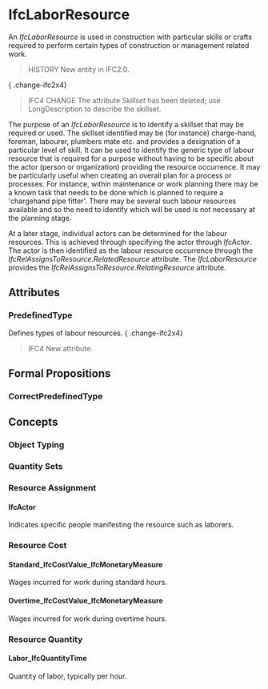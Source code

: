 # IfcLaborResource

An _IfcLaborResource_ is used in construction with particular skills or crafts required to perform certain types of construction or management related work.
<!-- end of short definition -->


> HISTORY New entity in IFC2.0.

{ .change-ifc2x4}
> IFC4 CHANGE The attribute _Skillset_ has been deleted; use LongDescription to describe the skillset.

The purpose of an _IfcLaborResource_ is to identify a skillset that may be required or used. The skillset identified may be (for instance) charge-hand, foreman, labourer, plumbers mate etc. and provides a designation of a particular level of skill. It can be used to identify the generic type of labour resource that is required for a purpose without having to be specific about the actor (person or organization) providing the resource occurrence. It may be particularly useful when creating an overall plan for a process or processes. For instance, within maintenance or work planning there may be a known task that needs to be done which is planned to require a 'chargehand pipe fitter'. There may be several such labour resources available and so the need to identify which will be used is not necessary at the planning stage.

At a later stage, individual actors can be determined for the labour resources. This is achieved through specifying the actor through _IfcActor_. The actor is then identified as the labour resource occurrence through the _IfcRelAssignsToResource.RelatedResource_ attribute. The _IfcLaborResource_ provides the _IfcRelAssignsToResource_._RelatingResource_ attribute.

## Attributes

### PredefinedType
Defines types of labour resources.
{ .change-ifc2x4}
> IFC4 New attribute.

## Formal Propositions

### CorrectPredefinedType

## Concepts

### Object Typing



### Quantity Sets



### Resource Assignment



#### IfcActor

Indicates specific people manifesting the resource such as laborers.

### Resource Cost



#### Standard_IfcCostValue_IfcMonetaryMeasure

Wages incurred for work during standard hours.

#### Overtime_IfcCostValue_IfcMonetaryMeasure

Wages incurred for work during overtime hours.

### Resource Quantity



#### Labor_IfcQuantityTime

Quantity of labor, typically per hour.

